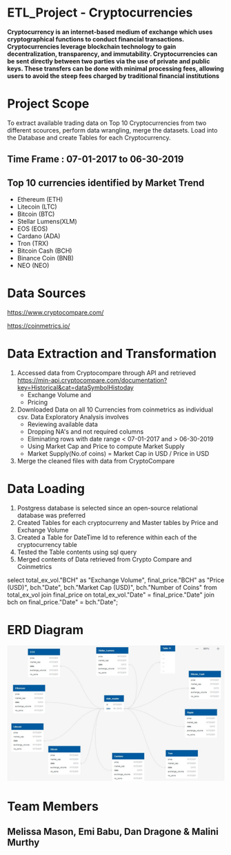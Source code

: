 # ETL_Project - Cryptocurrencies

**Cryptocurrency is an internet-based medium of exchange which uses cryptographical functions to conduct financial transactions. Cryptocurrencies leverage blockchain technology to gain decentralization, transparency, and immutability.
Cryptocurrencies can be sent directly between two parties via the use of private and public keys.  These transfers can be done with minimal processing fees, allowing users to avoid the steep fees charged by traditional financial institutions**


# Project Scope

To extract available trading data on Top 10 Cryptocurrencies from two different scources, perform data wrangling, merge the datasets. Load into the Database and create Tables for each Cryptocurrency. 
## Time Frame : 07-01-2017 to 06-30-2019
## Top 10 currencies identified by Market Trend
- Ethereum (ETH)
- Litecoin (LTC)
- Bitcoin (BTC)
- Stellar Lumens(XLM)
- EOS (EOS)
- Cardano (ADA)
- Tron (TRX)
- Bitcoin Cash (BCH)
- Binance Coin (BNB)
- NEO (NEO)


# Data Sources
https://www.cryptocompare.com/

https://coinmetrics.io/

# Data Extraction and Transformation

1. Accessed data from Cryptocompare through API and retrieved  
   https://min-api.cryptocompare.com/documentation?key=Historical&cat=dataSymbolHistoday
    - Exchange Volume and
    - Pricing
2. Downloaded Data on all 10 Currencies from coinmetrics as individual csv. Data Exploratory Analysis involves 
    - Reviewing available data
    - Dropping NA's and not required columns
    - Eliminating rows with date range < 07-01-2017 and > 06-30-2019
    - Using Market Cap and Price to compute Market Supply 
    - Market Supply(No.of coins) = Market Cap in USD / Price in USD 
3. Merge the cleaned files with data from CryptoCompare

# Data Loading 

1. Postgress database is selected since an open-source relational database was preferred
2. Created Tables for each cryptocurreny and Master tables by Price and Exchange Volume
3. Created a Table for DateTime Id to reference within each of the cryptocurrency table
4. Tested the Table contents using sql query
5. Merged contents of Data retrieved from Crypto Compare and Coinmetrics

select total_ex_vol."BCH" as "Exchange Volume", final_price."BCH" as "Price (USD)", bch."Date", bch."Market Cap (USD)", bch."Number of Coins"
from total_ex_vol
join final_price on total_ex_vol."Date" = final_price."Date"
join bch on final_price."Date" = bch."Date";

# ERD Diagram
![Capture.PNG](Capture.PNG)


# Team Members 
## Melissa Mason, Emi Babu, Dan Dragone & Malini Murthy

  

